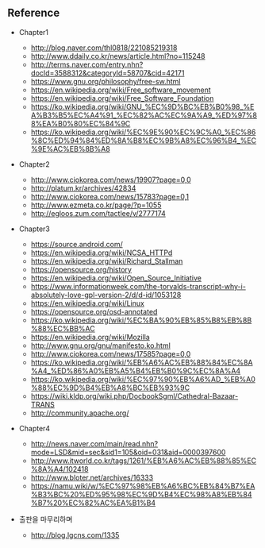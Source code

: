 ## Reference

- Chapter1

	- http://blog.naver.com/thl0818/221085219318
	- http://www.ddaily.co.kr/news/article.html?no=115248
	- http://terms.naver.com/entry.nhn?docId=3588312&categoryId=58707&cid=42171
	- https://www.gnu.org/philosophy/free-sw.html
	- https://en.wikipedia.org/wiki/Free_software_movement
	- https://en.wikipedia.org/wiki/Free_Software_Foundation
	- https://ko.wikipedia.org/wiki/GNU_%EC%9D%BC%EB%B0%98_%EA%B3%B5%EC%A4%91_%EC%82%AC%EC%9A%A9_%ED%97%88%EA%B0%80%EC%84%9C
	- https://ko.wikipedia.org/wiki/%EC%9E%90%EC%9C%A0_%EC%86%8C%ED%94%84%ED%8A%B8%EC%9B%A8%EC%96%B4_%EC%9E%AC%EB%8B%A8


- Chapter2

	- http://www.ciokorea.com/news/19907?page=0,0
	- http://platum.kr/archives/42834
	- http://www.ciokorea.com/news/15783?page=0,1
	- http://www.ezmeta.co.kr/page/?p=1055
	- http://egloos.zum.com/tactlee/v/2777174


- Chapter3

	- https://source.android.com/
	- https://en.wikipedia.org/wiki/NCSA_HTTPd
	- https://en.wikipedia.org/wiki/Richard_Stallman
	- https://opensource.org/history
	- https://en.wikipedia.org/wiki/Open_Source_Initiative
	- https://www.informationweek.com/the-torvalds-transcript-why-i-absolutely-love-gpl-version-2/d/d-id/1053128
	- https://en.wikipedia.org/wiki/Linux
	- https://opensource.org/osd-annotated
	- https://ko.wikipedia.org/wiki/%EC%BA%90%EB%85%B8%EB%8B%88%EC%BB%AC
	- https://en.wikipedia.org/wiki/Mozilla
	- http://www.gnu.org/gnu/manifesto.ko.html
	- http://www.ciokorea.com/news/17585?page=0,0
	- https://ko.wikipedia.org/wiki/%EB%A6%AC%EB%88%84%EC%8A%A4_%ED%86%A0%EB%A5%B4%EB%B0%9C%EC%8A%A4
	- https://ko.wikipedia.org/wiki/%EC%97%90%EB%A6%AD_%EB%A0%88%EC%9D%B4%EB%A8%BC%EB%93%9C
	- https://wiki.kldp.org/wiki.php/DocbookSgml/Cathedral-Bazaar-TRANS
	- http://community.apache.org/


- Chapter4

	- http://news.naver.com/main/read.nhn?mode=LSD&mid=sec&sid1=105&oid=031&aid=0000397600
	- http://www.itworld.co.kr/tags/1261/%EB%A6%AC%EB%88%85%EC%8A%A4/102418
	- http://www.bloter.net/archives/16333
	- https://namu.wiki/w/%EC%97%98%EB%A6%BC%EB%84%B7%EA%B3%BC%20%ED%95%98%EC%9D%B4%EC%98%A8%EB%84%B7%20%EC%82%AC%EA%B1%B4


- 출판을 마무리하며
	
	- http://blog.lgcns.com/1335
